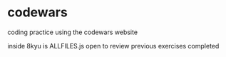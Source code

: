 # codewars
coding practice using the codewars website

inside 8kyu is ALLFILES.js open to review previous exercises completed
